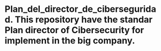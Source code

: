 # Plan_del_director_de_ciberseguridad. This repository have the standar Plan director of Cibersecurity for implement in the big company.
